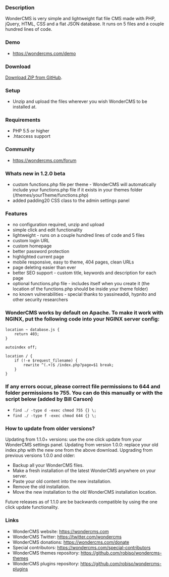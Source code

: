 ### Description
WonderCMS is very simple and lightweight flat file CMS made with PHP, jQuery, HTML, CSS and a flat JSON database.
It runs on 5 files and a couple hundred lines of code.

### Demo
- https://wondercms.com/demo

### Download
[Download ZIP from GitHub](https://github.com/robiso/wondercms/releases/download/1.2.0-beta/WonderCMS-1.2.0-beta.zip).

### Setup
- Unzip and upload the files wherever you wish WonderCMS to be installed at.

### Requirements
 - PHP 5.5 or higher
 - .htaccess support

### Community
- https://wondercms.com/forum

### Whats new in 1.2.0 beta
- custom functions.php file per theme - WonderCMS will automatically include your functions.php file if it exists in your themes folder (/themes/yourTheme/functions.php)
- added padding20 CSS class to the admin settings panel

### Features
 - no configuration required, unzip and upload
 - simple click and edit functionality
 - lightweight - runs on a couple hundred lines of code and 5 files
 - custom login URL
 - custom homepage
 - better password protection
 - highlighted current page
 - mobile responsive, easy to theme, 404 pages, clean URLs
 - page deleting easier than ever
 - better SEO support - custom title, keywords and description for each page
 - optional functions.php file - includes itself when you create it (the location of the functions.php should be inside your theme folder)
 - no known vulnerabilities - special thanks to yassineaddi, hypnito and other security researchers

### WonderCMS works by default on Apache. To make it work with NGINX, put the following code into your NGINX server config:
```
location ~ database.js {
	return 403;
}

autoindex off;

location / {
	if (!-e $request_filename) {
		rewrite ^(.+)$ /index.php?page=$1 break;
	}
}
```

### If any errors occur, please correct file permissions to 644 and folder permissions to 755. You can do this manually or with the script below (added by Bill Carson)
  - `find ./ -type d -exec chmod 755 {} \;`
  - `find ./ -type f -exec chmod 644 {} \;`

### How to update from older versions?
Updating from 1.1.0+ versions: use the one click update from your WonderCMS settings panel.
Updating from version 1.0.0: replace your old index.php with the new one from the above download.
Upgrading from previous versions 1.0.0 and older:
 - Backup all your WonderCMS files.
 - Make a fresh installation of the latest WonderCMS anywhere on your server.
 - Paste your old content into the new installation.
 - Remove the old installation.
 - Move the new installation to the old WonderCMS installation location.

Future releases as of 1.1.0 are be backwards compatible by using the one click update functionality.

### Links
- WonderCMS website: https://wondercms.com
- WonderCMS Twitter: https://twitter.com/wondercms
- WonderCMS donations: https://wondercms.com/donate
- Special contributors: https://wondercms.com/special-contributors
- WonderCMS themes repository: https://github.com/robiso/wondercms-themes
- WonderCMS plugins repository: https://github.com/robiso/wondercms-plugins
